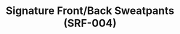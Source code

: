 ---
ee_id: '4143'
site: '1'
type: '2'
long_id: 2014-006 Signature Front/Back Sweatpants (SRF-004)
url: 2014-006-signature-front-back-sweatpants-srf-004
title: Signature Front/Back Sweatpants (SRF-004)
year: '2014'
medium: Sweatpants
commission:
add_credit: Cory Arcangel for Arcangel Surfware
dims: Sweatpants with a gradient pattern text along the leg.
pitch: Arcangel Surfware sweatpants with a gradient pattern text along the leg.
ps:
live_url:
related:
youtube:
imgs: srf-004-signature-sweats-2014-006-full-2-database-ih.jpg
subheading:
year2: '2014'
download:
add_credits:
related_code:
layout: things-i-made
---